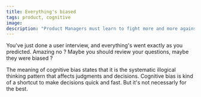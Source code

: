 ```yaml
---
title: Everything's biased
tags: product, cognitive
image: 
description: "Product Managers must learn to fight more and more against a natural enemy : Bias. But don't overthink it, you'll lose, biases are everywhere !"
---
```


<p class="lead">You've just done a user interview, and everything's went exactly as you predicted. Amazing no ? Maybe you should review your questions, maybe they were biased ? </p>

The meaning of cognitive bias states that it is the systematic illogical thinking pattern that affects judgments and decisions. Cognitive bias is kind of a shortcut to make decisions quick and fast. But it's not necessarly for the best. 